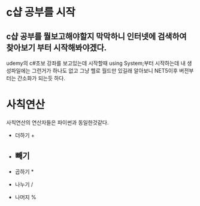 # c샵 공부를 시작
## c샵 공부를 뭘보고해야할지 막막하니 인터넷에 검색하여 찾아보기 부터 시작해봐야겠다.

udemy의 c#초보 강좌를 보고있는데 시작할때 using System;부터 시작하는데 내 생성파일에는 그런거가 하나도 없고 그냥 헬로 월드만 있길래 알아보니 NET5이후 버전부터는 간소화가 되는듯 하다.

# 사칙연산

사칙연산의 연산자들은 파이썬과 동일한것같다.

* 더하기
     +

* 빼기
     -

* 곱하기
     *

* 나누기
     /

* 나머지
     %

